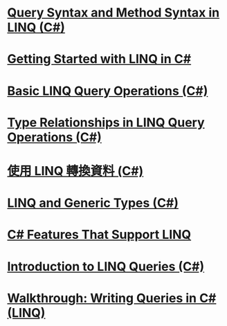 # [Query Syntax and Method Syntax in LINQ (C#)](query-syntax-and-method-syntax-in-linq.md)
# [Getting Started with LINQ in C#](getting-started-with-linq.md)
# [Basic LINQ Query Operations (C#)](basic-linq-query-operations.md)
# [Type Relationships in LINQ Query Operations (C#)](type-relationships-in-linq-query-operations.md)
# [使用 LINQ 轉換資料 (C#)](data-transformations-with-linq.md)
# [LINQ and Generic Types (C#)](linq-and-generic-types.md)
# [C# Features That Support LINQ](features-that-support-linq.md)
# [Introduction to LINQ Queries (C#)](introduction-to-linq-queries.md)
# [Walkthrough: Writing Queries in C# (LINQ)](walkthrough-writing-queries-linq.md)
